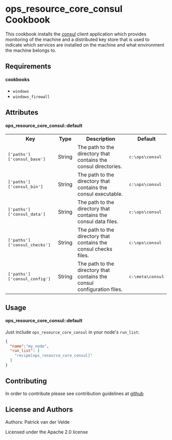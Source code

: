 ops_resource_core_consul Cookbook
======================
This cookbook installs the [consul](https://consul.io/) client application which provides monitoring of the machine and a distributed key store that is used to indicate which services are installed on the machine and what environment the machine belongs to.

Requirements
------------

#### cookbooks
- `windows`
- `windows_firewall`

Attributes
----------

#### ops_resource_core_consul::default
<table>
  <tr>
    <th>Key</th>
    <th>Type</th>
    <th>Description</th>
    <th>Default</th>
  </tr>
  <tr>
    <td><tt>['paths']['consul_base']</tt></td>
    <td>String</td>
    <td>The path to the directory that contains the consul directories.</td>
    <td><tt>c:\ops\consul</tt></td>
  </tr>
  <tr>
    <td><tt>['paths']['consul_bin']</tt></td>
    <td>String</td>
    <td>The path to the directory that contains the consul executable.</td>
    <td><tt>c:\ops\consul</tt></td>
  </tr>
  <tr>
    <td><tt>['paths']['consul_data']</tt></td>
    <td>String</td>
    <td>The path to the directory that contains the consul data files.</td>
    <td><tt>c:\ops\consul</tt></td>
  </tr>
  <tr>
    <td><tt>['paths']['consul_checks']</tt></td>
    <td>String</td>
    <td>The path to the directory that contains the consul checks files.</td>
    <td><tt>c:\ops\consul</tt></td>
  </tr>
  <tr>
    <td><tt>['paths']['consul_config']</tt></td>
    <td>String</td>
    <td>The path to the directory that contains the consul configuration files.</td>
    <td><tt>c:\meta\consul</tt></td>
  </tr>
</table>

Usage
-----
#### ops_resource_core_consul::default
Just include `ops_resource_core_consul` in your node's `run_list`:

```json
{
  "name":"my_node",
  "run_list": [
    "recipe[ops_resource_core_consul]"
  ]
}
```

Contributing
------------
In order to contribute please see contribution guidelines at [github](https://github.com/pvandervelde/ops-resource-core)

License and Authors
-------------------
Authors: Patrick van der Velde

Licensed under the Apache 2.0 license
